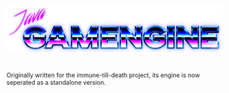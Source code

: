 ![Alt text](https://raw.githubusercontent.com/nurkert/java-gamengine/main/images/gamengine-banner.png)
#
Originally written for the immune-till-death project, its engine is now seperated as a standalone version.
